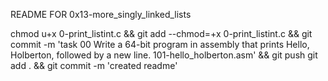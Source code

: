 README FOR 0x13-more_singly_linked_lists

chmod u+x 0-print_listint.c && git add --chmod=+x 0-print_listint.c && git commit -m 'task 00 Write a 64-bit program in assembly that prints Hello, Holberton, followed by a new line. 101-hello_holberton.asm' && git push
git add . && git commit -m 'created readme'